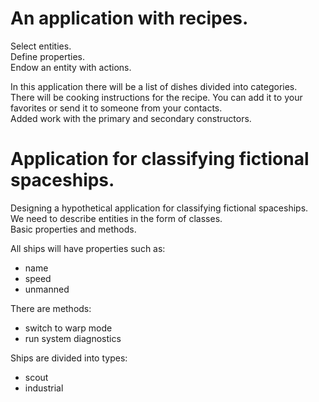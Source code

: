 # An application with recipes.
Select entities.  
Define properties.  
Endow an entity with actions.

In this application there will be a list of dishes divided into categories.  
There will be cooking instructions for the recipe. You can add it to your  
favorites or send it to someone from your contacts.  
Added work with the primary and secondary constructors.

# Application for classifying fictional spaceships.
Designing a hypothetical application for classifying fictional spaceships.  
We need to describe entities in the form of classes.  
Basic properties and methods.  

All ships will have properties such as:
* name
* speed
* unmanned
 
There are methods:
* switch to warp mode
* run system diagnostics

Ships are divided into types:
* scout
* industrial
